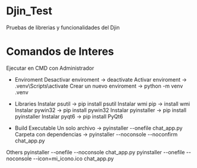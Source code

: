 # Djin_Test

Pruebas de librerias y funcionalidades del Djin

# Comandos de Interes

Ejecutar en CMD con Administrador

- Enviroment
  Desactivar enviroment -> deactivate
  Activar enviroment -> .venv\Scripts\activate
  Crear un nuevo enviroment -> python -m venv .venv

- Libraries
  Instalar psutil -> pip install psutil
  Instalar wmi pip -> install wmi
  Instalar pywin32 -> pip install pywin32
  Instalar pyinstaller -> pip install pyinstaller
  Instalar pyqt6 -> pip install PyQt6

- Build Executable
  Un solo archivo -> pyinstaller --onefile chat_app.py
  Carpeta con dependencias -> pyinstaller --noconsole --noconfirm chat_app.py

Others
pyinstaller --onefile --noconsole chat_app.py
pyinstaller --onefile --noconsole --icon=mi_icono.ico chat_app.py
